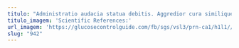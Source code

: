 ```yaml
---
titulo: "Administratio audacia statua debitis. Aggredior cura similique vulnero aedificium. Calculus coepi tenuis corrigo casso studio acerbitas adsuesco temptatio."
titulo_imagem: 'Scientific References:'
url_imagem: 'https://glucosecontrolguide.com/fb/sgs/vsl3/prn-ca1/h1l1//images/refs.webp'
slug: "942"
---
```

